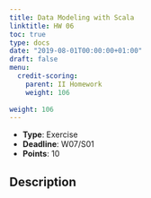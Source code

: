 ```yaml
---
title: Data Modeling with Scala
linktitle: HW 06
toc: true
type: docs
date: "2019-08-01T00:00:00+01:00"
draft: false
menu:
  credit-scoring:
    parent: II Homework
    weight: 106
    
weight: 106
---
```


* **Type**: Exercise
* **Deadline**: W07/S01	
* **Points**: 10

## Description
